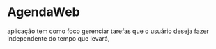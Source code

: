 # AgendaWeb
aplicação tem como foco gerenciar tarefas que o usuário deseja fazer independente do tempo que levará, 
